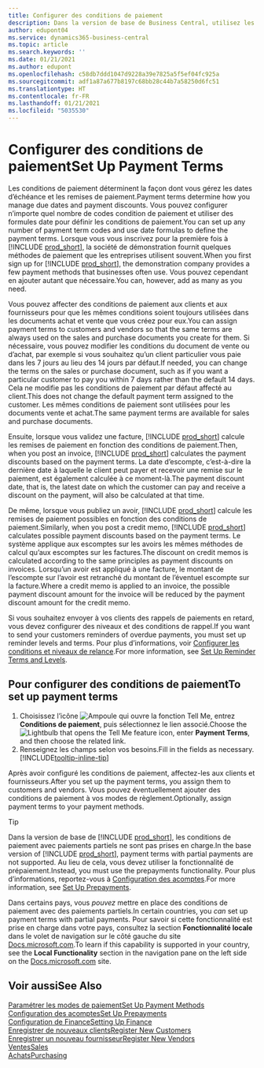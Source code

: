 ```yaml
---
title: Configurer des conditions de paiement
description: Dans la version de base de Business Central, utilisez les conditions de paiement pour gérer les dates d’échéance et les remises de paiement.
author: edupont04
ms.service: dynamics365-business-central
ms.topic: article
ms.search.keywords: ''
ms.date: 01/21/2021
ms.author: edupont
ms.openlocfilehash: c58db7ddd1047d9228a39e7825a5f5ef04fc925a
ms.sourcegitcommit: adf1a87a677b8197c68bb28c44b7a58250d6fc51
ms.translationtype: HT
ms.contentlocale: fr-FR
ms.lasthandoff: 01/21/2021
ms.locfileid: "5035530"
---
```

# <a name="set-up-payment-terms"></a><span data-ttu-id="2607e-103">Configurer des conditions de paiement</span><span class="sxs-lookup"><span data-stu-id="2607e-103">Set Up Payment Terms</span></span>

<span data-ttu-id="2607e-104">Les conditions de paiement déterminent la façon dont vous gérez les dates d’échéance et les remises de paiement.</span><span class="sxs-lookup"><span data-stu-id="2607e-104">Payment terms determine how you manage due dates and payment discounts.</span></span> <span data-ttu-id="2607e-105">Vous pouvez configurer n’importe quel nombre de codes condition de paiement et utiliser des formules date pour définir les conditions de paiement.</span><span class="sxs-lookup"><span data-stu-id="2607e-105">You can set up any number of payment term codes and use date formulas to define the payment terms.</span></span> <span data-ttu-id="2607e-106">Lorsque vous vous inscrivez pour la première fois à [!INCLUDE [prod_short](includes/prod_short.md)], la société de démonstration fournit quelques méthodes de paiement que les entreprises utilisent souvent.</span><span class="sxs-lookup"><span data-stu-id="2607e-106">When you first sign up for [!INCLUDE [prod_short](includes/prod_short.md)], the demonstration company provides a few payment methods that businesses often use.</span></span> <span data-ttu-id="2607e-107">Vous pouvez cependant en ajouter autant que nécessaire.</span><span class="sxs-lookup"><span data-stu-id="2607e-107">You can, however, add as many as you need.</span></span>  

<span data-ttu-id="2607e-108">Vous pouvez affecter des conditions de paiement aux clients et aux fournisseurs pour que les mêmes conditions soient toujours utilisées dans les documents achat et vente que vous créez pour eux.</span><span class="sxs-lookup"><span data-stu-id="2607e-108">You can assign payment terms to customers and vendors so that the same terms are always used on the sales and purchase documents you create for them.</span></span> <span data-ttu-id="2607e-109">Si nécessaire, vous pouvez modifier les conditions du document de vente ou d’achat, par exemple si vous souhaitez qu’un client particulier vous paie dans les 7 jours au lieu des 14 jours par défaut.</span><span class="sxs-lookup"><span data-stu-id="2607e-109">If needed, you can change the terms on the sales or purchase document, such as if you want a particular customer to pay you within 7 days rather than the default 14 days.</span></span> <span data-ttu-id="2607e-110">Cela ne modifie pas les conditions de paiement par défaut affecté au client.</span><span class="sxs-lookup"><span data-stu-id="2607e-110">This does not change the default payment term assigned to the customer.</span></span> <span data-ttu-id="2607e-111">Les mêmes conditions de paiement sont utilisées pour les documents vente et achat.</span><span class="sxs-lookup"><span data-stu-id="2607e-111">The same payment terms are available for sales and purchase documents.</span></span>

<span data-ttu-id="2607e-112">Ensuite, lorsque vous validez une facture, [!INCLUDE [prod_short](includes/prod_short.md)] calcule les remises de paiement en fonction des conditions de paiement.</span><span class="sxs-lookup"><span data-stu-id="2607e-112">Then, when you post an invoice, [!INCLUDE [prod_short](includes/prod_short.md)] calculates the payment discounts based on the payment terms.</span></span> <span data-ttu-id="2607e-113">La date d’escompte, c’est-à-dire la dernière date à laquelle le client peut payer et recevoir une remise sur le paiement, est également calculée à ce moment-là.</span><span class="sxs-lookup"><span data-stu-id="2607e-113">The payment discount date, that is, the latest date on which the customer can pay and receive a discount on the payment, will also be calculated at that time.</span></span>  

<span data-ttu-id="2607e-114">De même, lorsque vous publiez un avoir, [!INCLUDE [prod_short](includes/prod_short.md)] calcule les remises de paiement possibles en fonction des conditions de paiement.</span><span class="sxs-lookup"><span data-stu-id="2607e-114">Similarly, when you post a credit memo, [!INCLUDE [prod_short](includes/prod_short.md)] calculates possible payment discounts based on the payment terms.</span></span> <span data-ttu-id="2607e-115">Le système applique aux escomptes sur les avoirs les mêmes méthodes de calcul qu’aux escomptes sur les factures.</span><span class="sxs-lookup"><span data-stu-id="2607e-115">The discount on credit memos is calculated according to the same principles as payment discounts on invoices.</span></span> <span data-ttu-id="2607e-116">Lorsqu’un avoir est appliqué à une facture, le montant de l’escompte sur l’avoir est retranché du montant de l’éventuel escompte sur la facture.</span><span class="sxs-lookup"><span data-stu-id="2607e-116">Where a credit memo is applied to an invoice, the possible payment discount amount for the invoice will be reduced by the payment discount amount for the credit memo.</span></span>  

<span data-ttu-id="2607e-117">Si vous souhaitez envoyer à vos clients des rappels de paiements en retard, vous devez configurer des niveaux et des conditions de rappel.</span><span class="sxs-lookup"><span data-stu-id="2607e-117">If you want to send your customers reminders of overdue payments, you must set up reminder levels and terms.</span></span> <span data-ttu-id="2607e-118">Pour plus d’informations, voir [Configurer les conditions et niveaux de relance](finance-setup-reminders.md).</span><span class="sxs-lookup"><span data-stu-id="2607e-118">For more information, see [Set Up Reminder Terms and Levels](finance-setup-reminders.md).</span></span>  

## <a name="to-set-up-payment-terms"></a><span data-ttu-id="2607e-119">Pour configurer des conditions de paiement</span><span class="sxs-lookup"><span data-stu-id="2607e-119">To set up payment terms</span></span>

1. <span data-ttu-id="2607e-120">Choisissez l’icône ![Ampoule qui ouvre la fonction Tell Me](media/ui-search/search_small.png "Dites-moi ce que vous voulez faire"), entrez **Conditions de paiement**, puis sélectionnez le lien associé.</span><span class="sxs-lookup"><span data-stu-id="2607e-120">Choose the ![Lightbulb that opens the Tell Me feature](media/ui-search/search_small.png "Tell me what you want to do") icon, enter **Payment Terms**, and then choose the related link.</span></span>  
2. <span data-ttu-id="2607e-121">Renseignez les champs selon vos besoins.</span><span class="sxs-lookup"><span data-stu-id="2607e-121">Fill in the fields as necessary.</span></span> [!INCLUDE[tooltip-inline-tip](includes/tooltip-inline-tip_md.md)]  

<span data-ttu-id="2607e-122">Après avoir configuré les conditions de paiement, affectez-les aux clients et fournisseurs.</span><span class="sxs-lookup"><span data-stu-id="2607e-122">After you set up the payment terms, you assign them to customers and vendors.</span></span> <span data-ttu-id="2607e-123">Vous pouvez éventuellement ajouter des conditions de paiement à vos modes de règlement.</span><span class="sxs-lookup"><span data-stu-id="2607e-123">Optionally, assign payment terms to your payment methods.</span></span>  

> [!TIP]
> <span data-ttu-id="2607e-124">Dans la version de base de [!INCLUDE [prod_short](includes/prod_short.md)], les conditions de paiement avec paiements partiels ne sont pas prises en charge.</span><span class="sxs-lookup"><span data-stu-id="2607e-124">In the base version of [!INCLUDE [prod_short](includes/prod_short.md)], payment terms with partial payments are not supported.</span></span> <span data-ttu-id="2607e-125">Au lieu de cela, vous devez utiliser la fonctionnalité de prépaiement.</span><span class="sxs-lookup"><span data-stu-id="2607e-125">Instead, you must use the prepayments functionality.</span></span> <span data-ttu-id="2607e-126">Pour plus d’informations, reportez\-vous à [Configuration des acomptes](finance-set-up-prepayments.md).</span><span class="sxs-lookup"><span data-stu-id="2607e-126">For more information, see [Set Up Prepayments](finance-set-up-prepayments.md).</span></span>
>
> <span data-ttu-id="2607e-127">Dans certains pays, vous *pouvez* mettre en place des conditions de paiement avec des paiements partiels.</span><span class="sxs-lookup"><span data-stu-id="2607e-127">In certain countries, you *can* set up payment terms with partial payments.</span></span> <span data-ttu-id="2607e-128">Pour savoir si cette fonctionnalité est prise en charge dans votre pays, consultez la section **Fonctionnalité locale** dans le volet de navigation sur le côté gauche du site [Docs.microsoft.com](about-localization.md).</span><span class="sxs-lookup"><span data-stu-id="2607e-128">To learn if this capability is supported in your country, see the **Local Functionality** section in the navigation pane on the left side on the [Docs.microsoft.com](about-localization.md) site.</span></span>

## <a name="see-also"></a><span data-ttu-id="2607e-129">Voir aussi</span><span class="sxs-lookup"><span data-stu-id="2607e-129">See Also</span></span>

[<span data-ttu-id="2607e-130">Paramétrer les modes de paiement</span><span class="sxs-lookup"><span data-stu-id="2607e-130">Set Up Payment Methods</span></span>](finance-payment-methods.md)  
[<span data-ttu-id="2607e-131">Configuration des acomptes</span><span class="sxs-lookup"><span data-stu-id="2607e-131">Set Up Prepayments</span></span>](finance-set-up-prepayments.md)  
[<span data-ttu-id="2607e-132">Configuration de Finance</span><span class="sxs-lookup"><span data-stu-id="2607e-132">Setting Up Finance</span></span>](finance-setup-finance.md)  
[<span data-ttu-id="2607e-133">Enregistrer de nouveaux clients</span><span class="sxs-lookup"><span data-stu-id="2607e-133">Register New Customers</span></span>](sales-how-register-new-customers.md)  
[<span data-ttu-id="2607e-134">Enregistrer un nouveau fournisseur</span><span class="sxs-lookup"><span data-stu-id="2607e-134">Register New Vendors</span></span>](purchasing-how-register-new-vendors.md)  
[<span data-ttu-id="2607e-135">Ventes</span><span class="sxs-lookup"><span data-stu-id="2607e-135">Sales</span></span>](sales-manage-sales.md)  
[<span data-ttu-id="2607e-136">Achats</span><span class="sxs-lookup"><span data-stu-id="2607e-136">Purchasing</span></span>](purchasing-manage-purchasing.md)  
